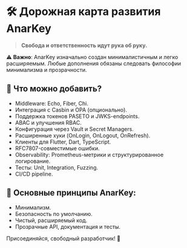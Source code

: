 # 🛠 Дорожная карта развития AnarKey

> **Свобода и ответственность идут рука об руку.**

⚠️ **Важно**: AnarKey изначально создан минималистичным и легко расширяемым. Любые дополнения обязаны следовать философии минимализма и прозрачности.

## 🚀 Что можно добавить?

- Middleware: Echo, Fiber, Chi.
- Интеграция с Casbin и OPA (опционально).
- Поддержка токенов PASETO и JWKS-endpoints.
- ABAC и улучшения RBAC.
- Конфигурация через Vault и Secret Managers.
- Расширенные хуки (OnLogin, OnLogout, OnRefresh).
- Клиенты для Flutter, Dart, TypeScript.
- RFC7807-совместимые ошибки.
- Observability: Prometheus-метрики и структурированное логирование.
- Тесты: Unit, Integration, Fuzzing.
- CI/CD pipeline.

## 🎯 Основные принципы AnarKey:

- Минимализм.
- Безопасность по умолчанию.
- Чистый, расширяемый код.
- Прозрачные API, документация и тесты.

Присоединяйся, свободный разработчик! 🏴
